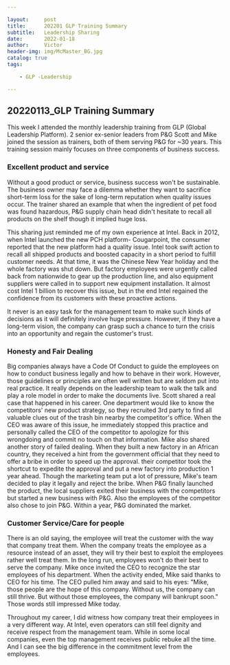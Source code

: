 ```yaml
---

layout:     post
title:      202201 GLP Training Summary
subtitle:   Leadership Sharing
date:       2022-01-18
author:     Victor
header-img: img/McMaster_BG.jpg
catalog: true
tags:

    - GLP -Leadership

---
```


## 20220113_GLP Training Summary

This week I attended the monthly leadership training from GLP (Global Leadership Platform). 2 senior ex-senior leaders from P&G Scott and Mike joined the session as trainers, both of them serving P&G for ~30 years. This training session mainly focuses on three components of business success.

### Excellent product and service

Without a good product or service, business success won't be sustainable. The business owner may face a dilemma whether they want to sacrifice short-term loss for the sake of long-term reputation when quality issues occur. The trainer shared an example that when the ingredient of pet food was found hazardous, P&G supply chain head didn't hesitate to recall all products on the shelf though it implied huge loss. 

This sharing just reminded me of my own experience at Intel. Back in 2012, when Intel launched the new PCH platform- Cougarpoint, the consumer reported that the new platform had a quality issue. Intel took swift action to recall all shipped products and boosted capacity in a short period to fulfill customer needs. At that time, it was the Chinese New Year holiday and the whole factory was shut down. But factory employees were urgently called back from nationwide to gear up the production line, and also equipment suppliers were called in to support new equipment installation. It almost cost Intel 1 billion to recover this issue, but in the end Intel regained the confidence from its customers with these proactive actions.

It never is an easy task for the management team to make such kinds of decisions as it will definitely involve huge pressure. However, if they have a long-term vision, the company can grasp such a chance to turn the crisis into an opportunity and regain the customer's trust.

### Honesty and Fair Dealing

Big companies always have a Code Of Conduct to guide the employees on how to conduct business legally and how to behave in their work. However, those guidelines or principles are often well written but are seldom put into real practice. It really depends on the leadership team to walk the talk and play a role model in order to make the documents live. Scott shared a real case that happened in his career. One department would like to know the competitors' new product strategy, so they recruited 3rd party to find all valuable clues out of the trash bin nearby the competitor's office. When the CEO was aware of this issue, he immediately stopped this practice and personally called the CEO of the competitor to apologize for this wrongdoing and commit no touch on that information. Mike also shared another story of failed dealing. When they built a new factory in an African country, they received a hint from the government official that they need to offer a bribe in order to speed up the approval. their competitor took the shortcut to expedite the approval and put a new factory into production 1 year ahead. Though the marketing team put a lot of pressure, Mike's team decided to play it legally and reject the bribe.  When P&G finally launched the product, the local suppliers exited their business with the competitors but started a new business with P&G. Also the employees of the competitor also chose to join P&G. Within a year, P&G dominated the market.

### Customer Service/Care for people

There is an old saying, the employee will treat the customer with the way that company treat them. When the company treats the employee as a resource instead of an asset, they will try their best to exploit the employees rather well treat them. In the long run, employees won't do their best to serve the company. Mike once invited the CEO to recognize the star employees of his department. When the activity ended, Mike said thanks to CEO for his time. The CEO pulled him away and said to his eyes: "Mike, those people are the hope of this company. Without us, the company can still thrive. But without those employees, the company will bankrupt soon." Those words still impressed Mike today.

Throughout my career, I did witness how company treat their employees in a very different way. At Intel, even operators can still feel dignity and receive respect from the management team. While in some local companies, even the top management receives public rebuke all the time. And I can see the big difference in the commitment level from the employees. 













